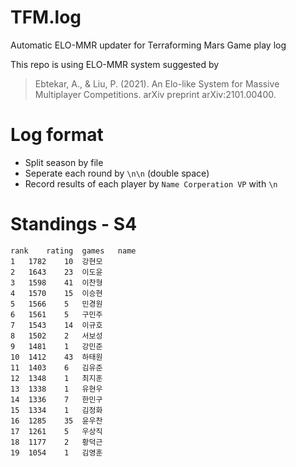 # TFM.log
Automatic ELO-MMR updater for Terraforming Mars Game play log

This repo is using ELO-MMR system suggested by
> Ebtekar, A., & Liu, P. (2021). An Elo-like System for Massive Multiplayer Competitions. arXiv preprint arXiv:2101.00400.


# Log format
* Split season by file
* Seperate each round by `\n\n` (double space)
* Record results of each player by 
`Name Corperation VP`
with `\n`

# Standings - S4
```csv
rank	rating	games	name
1	1782	10	강현모
2	1643	23	이도윤
3	1598	41	이찬형
4	1570	15	이승현
5	1566	5	민경원
6	1561	5	구민주
7	1543	14	이규호
8	1502	2	서보성
9	1481	1	강민준
10	1412	43	하태원
11	1403	6	김유준
12	1348	1	최지훈
13	1338	1	유현우
14	1336	7	한민구
15	1334	1	김정화
16	1285	35	윤우찬
17	1261	5	우상직
18	1177	2	황덕근
19	1054	1	김영훈
```
